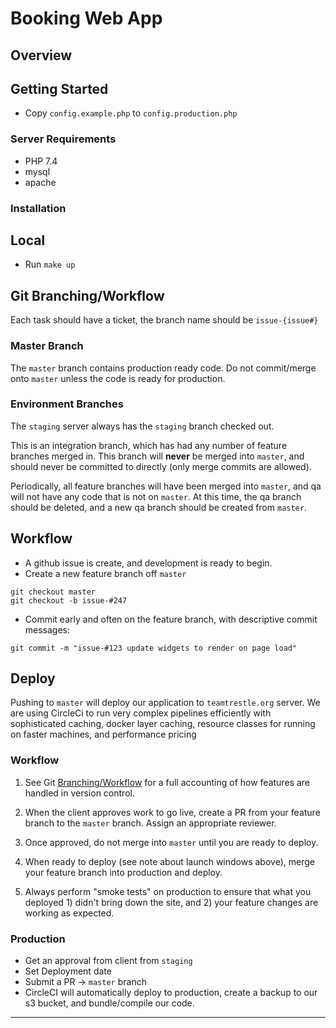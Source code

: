 # Booking Web App

## Overview

## Getting Started

- Copy `config.example.php` to `config.production.php`

### Server Requirements

- PHP 7.4
- mysql
- apache

### Installation

## Local

- Run `make up`

## Git Branching/Workflow

Each task should have a ticket, the branch name should be `issue-{issue#}`

### Master Branch

The `master` branch contains production ready code. Do not commit/merge onto `master` unless the code is ready for production.

### Environment Branches

The `staging` server always has the `staging` branch checked out.

This is an integration branch, which has had any number of feature branches merged in. This branch will **never** be merged into `master`, and should never be committed to directly (only merge commits are allowed).

Periodically, all feature branches will have been merged into `master`, and qa will not have any code that is not on `master`. At this time, the qa branch should be deleted, and a new qa branch should be created from `master`.

## Workflow

- A github issue is create, and development is ready to begin.
- Create a new feature branch off `master`

```
git checkout master
git checkout -b issue-#247
```

- Commit early and often on the feature branch, with descriptive commit messages:

```
git commit -m "issue-#123 update widgets to render on page load"
```

## Deploy

Pushing to `master` will deploy our application to `teamtrestle.org` server. We are using CircleCi to run very complex pipelines efficiently with sophisticated caching, docker layer caching, resource classes for running on faster machines, and performance pricing

### Workflow

1. See Git [Branching/Workflow]() for a full accounting of how features are handled in version control.
2. When the client approves work to go live, create a PR from your feature branch to the `master` branch. Assign an appropriate reviewer.
3. Once approved, do not merge into `master` until you are ready to deploy.
4. When ready to deploy (see note about launch windows above), merge your feature branch into production and deploy.

5. Always perform "smoke tests" on production to ensure that what you deployed 1) didn't bring down the site, and 2) your feature changes are working as expected.

### Production

- Get an approval from client from `staging`
- Set Deployment date
- Submit a PR -> `master` branch
- CircleCI will automatically deploy to production, create a backup to our s3 bucket, and bundle/compile our code.

---

<!--
# junk
### Backend
- TODO: Move to script
- Deploy passport `php artisan passport:keys`



### Frontend
## Shortcuts

### Creating a migration
`docker-compose exec backend php artisan make:migration create_roles_table --create=roles`

**Refresh and Seed**
`docker-compose exec backend php artisan migrate:refresh --seed`
**Reset and Seed**
`docker-compose exec backend php artisan migrate:fresh --seed`

Create personal token
`docker-compose exec backend php artisan passport:client --personal`
Copy keys into .env PASSPORT_PERSONAL_ACCESS_CLIENT_ID PASSPORT_PERSONAL_ACCESS_CLIENT_SECRET

## Clear Cache
docker-compose exec backend php artisan config:cache
docker-compose exec backend php artisan route:clear
docker-compose exec backend php artisan config:clear
docker-compose exec backend php artisan cache:clear -->

<!--
Encryption keys generated successfully.
Personal access client created successfully.
Here is your new client secret. This is the only time it will be shown so don't lose it!

Client ID: 93f76cf9-1085-4302-ba05-cb5bfab0f626
Client secret: iG4k3jXNkAY3cADYLqHM5h0RXk6HnX6i25TVBYKT
Password grant client created successfully.
Here is your new client secret. This is the only time it will be shown so don't lose it!

Client ID: 93f76cf9-30c7-4641-b7e6-75a1ac81b202
Client secret: GGsr5QlwnMRE7GEK9L3JCdp2RbF3SqevxwauMZQO -->
